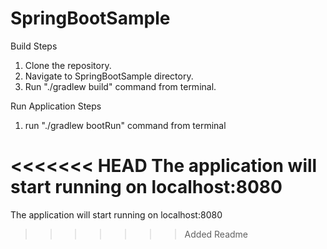 # SpringBootSample

Build Steps
1. Clone the repository.
2. Navigate to SpringBootSample directory.
3. Run "./gradlew build" command from terminal.

Run Application Steps
1. run "./gradlew bootRun" command from terminal

<<<<<<< HEAD
The application will start running on localhost:8080
=======
The application will start running on localhost:8080
>>>>>>> Added Readme
